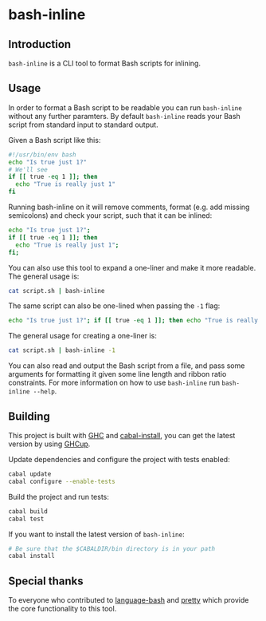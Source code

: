 # bash-inline

## Introduction

`bash-inline` is a CLI tool to format Bash scripts for inlining.

## Usage

In order to format a Bash script to be readable you can run `bash-inline` without any further paramters.
By default `bash-inline` reads your Bash script from standard input to standard output.

Given a Bash script like this:
```bash
#!/usr/bin/env bash
echo "Is true just 1?"
# We'll see
if [[ true -eq 1 ]]; then
  echo "True is really just 1"
fi
```

Running bash-inline on it will remove comments, format (e.g. add missing semicolons) and check your script, such that it can be inlined:
```bash 
echo "Is true just 1?";
if [[ true -eq 1 ]]; then
  echo "True is really just 1";
fi;
```

You can also use this tool to expand a one-liner and make it more readable. The general usage is:
```bash
cat script.sh | bash-inline
```

The same script can also be one-lined when passing the `-1` flag:
```bash
echo "Is true just 1?"; if [[ true -eq 1 ]]; then echo "True is really just 1"; fi;
```

The general usage for creating a one-liner is:
```bash
cat script.sh | bash-inline -1
```

You can also read and output the Bash script from a file, and pass some arguments for formatting it given some line length and ribbon ratio constraints. 
For more information on how to use `bash-inline` run `bash-inline --help`.

## Building

This project is built with [GHC](http://www.haskell.org/ghc/) and [cabal-install](http://hackage.haskell.org/package/cabal-install), you can get the latest version by using [GHCup](https://www.haskell.org/ghcup/).

Update dependencies and configure the project with tests enabled:
```bash
cabal update 
cabal configure --enable-tests
```

Build the project and run tests:
```bash
cabal build
cabal test
```

If you want to install the latest version of `bash-inline`:
```bash
# Be sure that the $CABALDIR/bin directory is in your path
cabal install
```

## Special thanks

To everyone who contributed to [language-bash](http://hackage.haskell.org/package/language-bash) and [pretty](http://hackage.haskell.org/package/pretty) which provide the core functionality to this tool.
